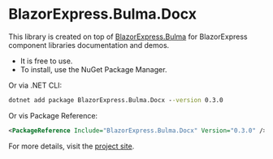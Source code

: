 # BlazorExpress.Bulma.Docx

This library is created on top of [BlazorExpress.Bulma](https://bulma.blazorexpress.com/) for BlazorExpress component libraries documentation and demos.
- It is free to use.
- To install, use the NuGet Package Manager.

Or via .NET CLI:

```cmd
dotnet add package BlazorExpress.Bulma.Docx --version 0.3.0
```

Or vis Package Reference:

```xml
<PackageReference Include="BlazorExpress.Bulma.Docx" Version="0.3.0" />
```

For more details, visit the [project site](https://bulma.blazorexpress.com/).
